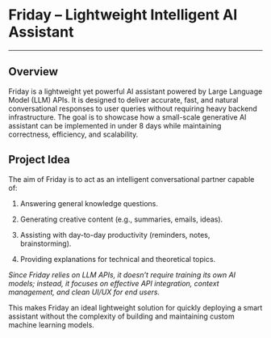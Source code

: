 # Friday – Lightweight Intelligent AI Assistant

---

## Overview

Friday is a lightweight yet powerful AI assistant powered by Large Language Model (LLM) APIs. It is designed to deliver accurate, fast, and natural conversational responses to user queries without requiring heavy backend infrastructure. The goal is to showcase how a small-scale generative AI assistant can be implemented in under 8 days while maintaining correctness, efficiency, and scalability.

## Project Idea

The aim of Friday is to act as an intelligent conversational partner capable of:

1. Answering general knowledge questions.

2. Generating creative content (e.g., summaries, emails, ideas).

3. Assisting with day-to-day productivity (reminders, notes, brainstorming).

4. Providing explanations for technical and theoretical topics.

_Since Friday relies on LLM APIs, it doesn’t require training its own AI models; instead, it focuses on effective API integration, context management, and clean UI/UX for end users._

This makes Friday an ideal lightweight solution for quickly deploying a smart assistant without the complexity of building and maintaining custom machine learning models.
